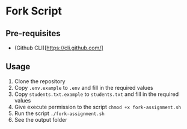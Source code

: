 # Fork Script

## Pre-requisites
- (Github CLI)[https://cli.github.com/]

## Usage
1. Clone the repository
2. Copy `.env.example` to `.env` and fill in the required values
3. Copy `students.txt.example` to `students.txt` and fill in the required values
4. Give execute permission to the script `chmod +x fork-assignment.sh`
5. Run the script `./fork-assignment.sh`
6. See the output folder